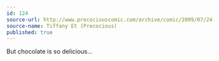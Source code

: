 ```yaml
---
id: 124
source-url: http://www.precociouscomic.com/archive/comic/2009/07/24
source-name: Tiffany Et (Precocious)
published: true
---
```

 But chocolate is so delicious...
